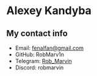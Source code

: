# Alexey Kandyba
## My contact info
* Email: fenalfan@gmail.com
* GitHub: RobMarv1n
* Telegram: [Rob_Marvin](https://t.me/Rob_Marvin)
* Discord: robmarvin
